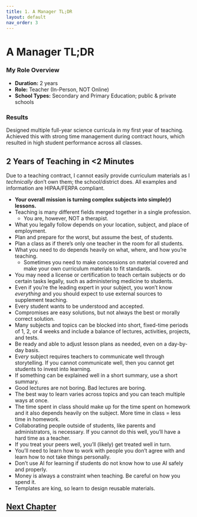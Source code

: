 ```yaml
---
title: 1. A Manager TL;DR
layout: default
nav_order: 3
---
```


# A Manager TL;DR

### **My Role Overview**

- **Duration:** 2 years
- **Role:** Teacher (In-Person, NOT Online)
- **School Types:** Secondary and Primary Education; public & private schools

### **Results**

Designed multiple full-year science curricula in my first year of teaching. Achieved this with strong time management during contract hours, which resulted in high student performance across all classes.

## 2 Years of Teaching in <2 Minutes

Due to a teaching contract, I cannot easily provide curriculum materials as I *technically* don’t own them; the school/district does. All examples and information are HIPAA/FERPA compliant.

- **Your overall mission is turning complex subjects into simple(r) lessons.**
- Teaching is many different fields merged together in a single profession.
    - You are, however, NOT a therapist.
- What you legally follow depends on your location, subject, and place of employment.
- Plan and prepare for the worst, but assume the best, of students.
- Plan a class as if there’s only one teacher in the room for all students.
- What you need to do depends heavily on what, where, and how you’re teaching.
    - Sometimes you need to make concessions on material covered and make your own curriculum materials to fit standards.
- You may need a license or certification to teach certain subjects or do certain tasks legally, such as administering medicine to students.
- Even if you’re the leading expert in your subject, you won’t know *everything* and you should expect to use external sources to supplement teaching.
- Every student wants to be understood and accepted.
- Compromises are easy solutions, but not always the best or morally correct solution.
- Many subjects and topics can be blocked into short, fixed-time periods of 1, 2, or 4 weeks and include a balance of lectures, activities, projects, and tests.
- Be ready and able to adjust lesson plans as needed, even on a day-by-day basis.
- E*very* subject requires teachers to communicate well through storytelling. If you cannot communicate well, then you cannot get students to invest into learning.
- If something can be explained well in a short summary, use a short summary.
- Good lectures are not boring. Bad lectures are boring.
- The best way to learn varies across topics and you can teach multiple ways at once.
- The time spent in class should make up for the time spent on homework and it also depends heavily on the subject. More time in class = less time in homework.
- Collaborating people outside of students, like parents and administrators, is necessary. If you cannot do this well, you’ll have a hard time as a teacher.
- If you treat your peers well, you’ll (likely) get treated well in turn.
- You’ll need to learn how to work with people you don’t agree with and learn how to not take things personally.
- Don’t use AI for learning if students do not know how to use AI safely and properly.
- Money is always a constraint when teaching. Be careful on how you spend it.
- Templates are king, so learn to design reusable materials.

## [Next Chapter](./Z002_The_Actual_Overview.html)